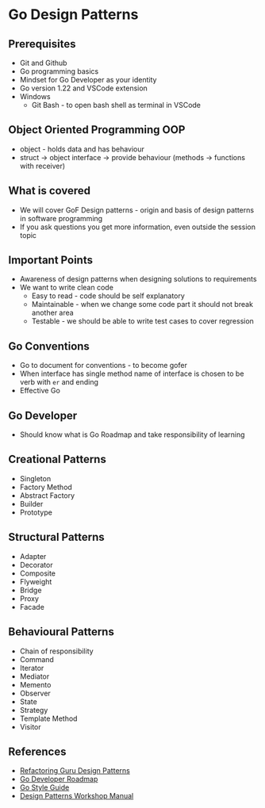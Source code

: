 # Go Design Patterns

## Prerequisites

* Git and Github
* Go programming basics
* Mindset for Go Developer as your identity
* Go version 1.22 and VSCode extension
* Windows
  * Git Bash - to open bash shell as terminal in VSCode

## Object Oriented Programming OOP

* object - holds data and has behaviour
* struct -> object interface -> provide behaviour (methods -> functions with receiver)

## What is covered

* We will cover GoF Design patterns - origin and basis of design patterns in software programming
* If you ask questions you get more information, even outside the session topic

## Important Points

* Awareness of design patterns when designing solutions to requirements
* We want to write clean code
  * Easy to read - code should be self explanatory
  * Maintainable - when we change some code part it should not break another area
  * Testable - we should be able to write test cases to cover regression

## Go Conventions

* Go to document for conventions - to become gofer
* When interface has single method name of interface is chosen to be verb with `er` and ending
* Effective Go

## Go Developer

* Should know what is Go Roadmap and take responsibility of learning

## Creational Patterns

* Singleton
* Factory Method
* Abstract Factory
* Builder
* Prototype

## Structural Patterns

* Adapter
* Decorator
* Composite
* Flyweight
* Bridge
* Proxy
* Facade

## Behavioural Patterns

* Chain of responsibility
* Command
* Iterator
* Mediator
* Memento
* Observer
* State
* Strategy
* Template Method
* Visitor

## References

* [Refactoring Guru Design Patterns](https://refactoring.guru/design-patterns)
* [Go Developer Roadmap](https://roadmap.sh/golang)
* [Go Style Guide](https://google.github.io/styleguide/go/)
* [Design Patterns Workshop Manual](https://github.com/tusharjoshi/design-patterns-workshop/releases/download/0.2/design-patterns-workshop.pdf)

